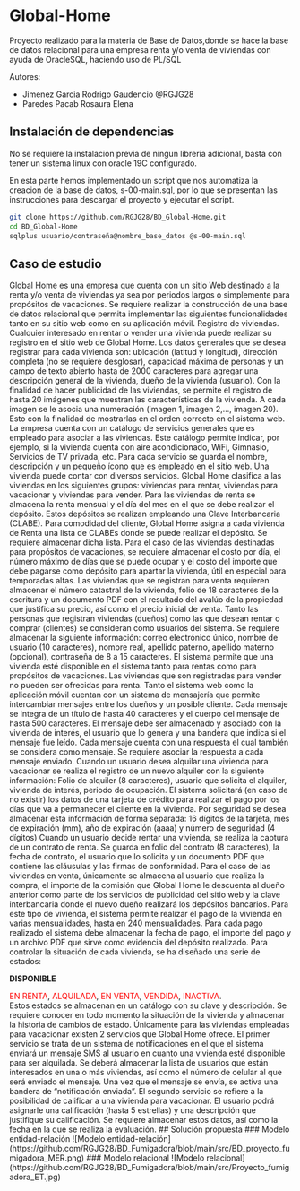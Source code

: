 # Global-Home
Proyecto realizado para la materia de Base de Datos,donde se hace la base de datos relacional para una empresa renta y/o venta de viviendas con ayuda de OracleSQL, haciendo uso de PL/SQL

Autores: 
- Jimenez Garcia Rodrigo Gaudencio @RGJG28
- Paredes Pacab Rosaura Elena 

## Instalación de dependencias
No se requiere la instalacion previa de ningun libreria adicional, basta con tener un sistema linux con oracle 19C configurado.

En esta parte hemos implementado un script que nos automatiza la creacion de la base de datos, s-00-main.sql, por lo que se presentan las instrucciones para descargar el proyecto y ejecutar el script.

```bash
git clone https://github.com/RGJG28/BD_Global-Home.git 
cd BD_Global-Home
sqlplus usuario/contraseña@nombre_base_datos @s-00-main.sql
```
## Caso de estudio
Global Home es una empresa que cuenta con un sitio Web destinado a la renta y/o venta
de viviendas ya sea por periodos largos o simplemente para propósitos de vacaciones. Se
requiere realizar la construcción de una base de datos relacional que permita
implementar las siguientes funcionalidades tanto en su sitio web como en su aplicación
móvil.
Registro de viviendas. Cualquier interesado en rentar o vender una vivienda puede realizar
su registro en el sitio web de Global Home. Los datos generales que se desea registrar para
cada vivienda son: ubicación (latitud y longitud), dirección completa (no se requiere
desglosar), capacidad máxima de personas y un campo de texto abierto hasta de 2000
caracteres para agregar una descripción general de la vivienda, dueño de la vivienda
(usuario).
Con la finalidad de hacer publicidad de las viviendas, se permite el registro de hasta 20
imágenes que muestran las características de la vivienda. A cada imagen se le asocia una
numeración (imagen 1, imagen 2,…, imagen 20). Esto con la finalidad de mostrarlas en el
orden correcto en el sistema web.
La empresa cuenta con un catálogo de servicios generales que es empleado para asociar a
las viviendas. Este catálogo permite indicar, por ejemplo, si la vivienda cuenta con aire
acondicionado, WiFi, Gimnasio, Servicios de TV privada, etc. Para cada servicio se guarda el
nombre, descripción y un pequeño ícono que es empleado en el sitio web. Una vivienda
puede contar con diversos servicios.
Global Home clasifica a las viviendas en los siguientes grupos: viviendas para rentar,
viviendas para vacacionar y viviendas para vender.
Para las viviendas de renta se almacena la renta mensual y el día del mes en el que se
debe realizar el depósito. Estos depósitos se realizan empleando una Clave Interbancaria
(CLABE). Para comodidad del cliente, Global Home asigna a cada vivienda de Renta una
lista de CLABEs donde se puede realizar el depósito. Se requiere almacenar dicha lista.
Para el caso de las viviendas destinadas para propósitos de vacaciones, se requiere
almacenar el costo por día, el número máximo de días que se puede ocupar y el costo del
importe que debe pagarse como depósito para apartar la vivienda, útil en especial para
temporadas altas.
Las viviendas que se registran para venta requieren almacenar el número catastral de la
vivienda, folio de 18 caracteres de la escritura y un documento PDF con el resultado del
avalúo de la propiedad que justifica su precio, así como el precio inicial de venta.
Tanto las personas que registran viviendas (dueños) como las que desean rentar o comprar
(clientes) se consideran como usuarios del sistema. Se requiere almacenar la siguiente
información: correo electrónico único, nombre de usuario (10 caracteres), nombre real,
apellido paterno, apellido materno (opcional), contraseña de 8 a 15 caracteres.
El sistema permite que una vivienda esté disponible en el sistema tanto para rentas como
para propósitos de vacaciones. Las viviendas que son registradas para vender no pueden
ser ofrecidas para renta.
Tanto el sistema web como la aplicación móvil cuentan con un sistema de mensajería que
permite intercambiar mensajes entre los dueños y un posible cliente. Cada mensaje se
integra de un título de hasta 40 caracteres y el cuerpo del mensaje de hasta 500
caracteres. El mensaje debe ser almacenado y asociado con la vivienda de interés, el
usuario que lo genera y una bandera que indica si el mensaje fue leído. Cada mensaje
cuenta con una respuesta el cual también se considera como mensaje. Se requiere asociar
la respuesta a cada mensaje enviado.
Cuando un usuario desea alquilar una vivienda para vacacionar se realiza el registro de un
nuevo alquiler con la siguiente información: Folio de alquiler (8 caracteres), usuario que
solicita el alquiler, vivienda de interés, periodo de ocupación. El sistema solicitará (en caso
de no existir) los datos de una tarjeta de crédito para realizar el pago por los días que va a
permanecer el cliente en la vivienda. Por seguridad se desea almacenar esta información
de forma separada: 16 dígitos de la tarjeta, mes de expiración (mm), año de expiración
(aaaa) y número de seguridad (4 dígitos)
Cuando un usuario decide rentar una vivienda, se realiza la captura de un contrato de
renta. Se guarda en folio del contrato (8 caracteres), la fecha de contrato, el usuario que lo
solicita y un documento PDF que contiene las cláusulas y las firmas de conformidad.
Para el caso de las viviendas en venta, únicamente se almacena al usuario que realiza la
compra, el importe de la comisión que Global Home le descuenta al dueño anterior como
parte de los servicios de publicidad del sitio web y la clave interbancaria donde el nuevo
dueño realizará los depósitos bancarios. Para este tipo de vivienda, el sistema permite
realizar el pago de la vivienda en varias mensualidades, hasta en 240 mensualidades. Para
cada pago realizado el sistema debe almacenar la fecha de pago, el importe del pago y un
archivo PDF que sirve como evidencia del depósito realizado.
Para controlar la situación de cada vivienda, se ha diseñado una serie de estados:
<br>
<p><strong>DISPONIBLE</strong></p> 
<span style="color:red">EN RENTA</span>, <span style="color:red">ALQUILADA</span>, <span style="color:red">EN VENTA</span>, <span style="color:red">VENDIDA</span>, <span style="color:red">INACTIVA</span>. 
</br>
Estos estados se almacenan
en un catálogo con su clave y descripción. Se requiere conocer en todo momento la
situación de la vivienda y almacenar la historia de cambios de estado.
Únicamente para las viviendas empleadas para vacacionar existen 2 servicios que Global
Home ofrece. El primer servicio se trata de un sistema de notificaciones en el que el
sistema enviará un mensaje SMS al usuario en cuanto una vivienda esté disponible para
ser alquilada. Se deberá almacenar la lista de usuarios que están interesados en una o
más viviendas, así como el número de celular al que será enviado el mensaje. Una vez que
el mensaje se envía, se activa una bandera de “notificación enviada”. El segundo servicio
se refiere a la posibilidad de calificar a una vivienda para vacacionar. El usuario podrá
asignarle una calificación (hasta 5 estrellas) y una descripción que justifique su calificación.
Se requiere almacenar estos datos, así como la fecha en la que se realiza la evaluación.
## Solución propuesta
### Modelo entidad-relación
![Modelo entidad-relación](https://github.com/RGJG28/BD_Fumigadora/blob/main/src/BD_proyecto_fumigadora_MER.png)
### Modelo relacional
![Modelo relacional](https://github.com/RGJG28/BD_Fumigadora/blob/main/src/Proyecto_fumigadora_ET.jpg)
